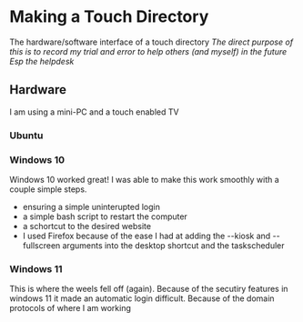 # Making a Touch Directory
The hardware/software interface of a touch directory
*The direct purpose of this is to record my trial and error to help others (and myself) in the future*
*Esp the helpdesk*

## Hardware
I am using a mini-PC and a touch enabled TV

### Ubuntu

### Windows 10
Windows 10 worked great!
I was able to make this work smoothly with a couple simple steps.

- ensuring a simple uninterupted login
- a simple bash script to restart the computer
- a schortcut to the desired website
-    I used Firefox because of the ease I had at adding the --kiosk and --fullscreen arguments into the desktop shortcut and the taskscheduler 

### Windows 11
This is where the weels fell off (again).
Because of the secutiry features in windows 11 it made an automatic login difficult.
Because of the domain protocols of where I am working 
